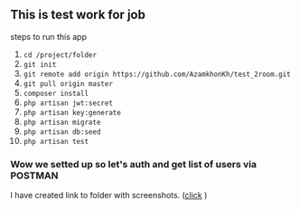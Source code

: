 ## This is test work for job

steps to run this app
1. `cd /project/folder`
2. `git init`
3. `git remote add origin https://github.com/AzamkhonKh/test_2room.git`
4. `git pull origin master`
5. `composer install`
6. `php artisan jwt:secret`
7. `php artisan key:generate`
8. `php artisan migrate`
9. `php artisan db:seed`
10. `php artisan test`

### Wow we setted up so let's auth and get list of users via POSTMAN

I have created link to folder with screenshots. ([click](https://www.dropbox.com/scl/fo/onmo4b31bolmoin10q5e8/h?dl=0&rlkey=x85ayakzr0xks9utcs7drw2bs) )
